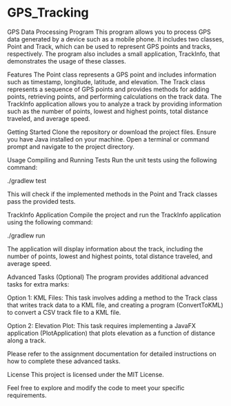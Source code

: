 # GPS_Tracking

GPS Data Processing Program
This program allows you to process GPS data generated by a device such as a mobile phone. It includes two classes, Point and Track, which can be used to represent GPS points and tracks, respectively. The program also includes a small application, TrackInfo, that demonstrates the usage of these classes.

Features
The Point class represents a GPS point and includes information such as timestamp, longitude, latitude, and elevation.
The Track class represents a sequence of GPS points and provides methods for adding points, retrieving points, and performing calculations on the track data.
The TrackInfo application allows you to analyze a track by providing information such as the number of points, lowest and highest points, total distance traveled, and average speed.

Getting Started
Clone the repository or download the project files.
Ensure you have Java installed on your machine.
Open a terminal or command prompt and navigate to the project directory.

Usage
Compiling and Running Tests
Run the unit tests using the following command:

./gradlew test

This will check if the implemented methods in the Point and Track classes pass the provided tests.

TrackInfo Application
Compile the project and run the TrackInfo application using the following command:

./gradlew run 

The application will display information about the track, including the number of points, lowest and highest points, total distance traveled, and average speed.

Advanced Tasks (Optional)
The program provides additional advanced tasks for extra marks:

Option 1: KML Files: This task involves adding a method to the Track class that writes track data to a KML file, and creating a program (ConvertToKML) to convert a CSV track file to a KML file.

Option 2: Elevation Plot: This task requires implementing a JavaFX application (PlotApplication) that plots elevation as a function of distance along a track.

Please refer to the assignment documentation for detailed instructions on how to complete these advanced tasks.

License
This project is licensed under the MIT License.

Feel free to explore and modify the code to meet your specific requirements.
